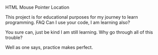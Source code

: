 HTML Mouse Pointer Location

This project is for educational purposes for my journey to learn programming.
FAQ
Can I use your code, I am learning also?

You sure can, just be kind I am still learning.
Why go through all of this trouble?

Well as one says, practice makes perfect.
